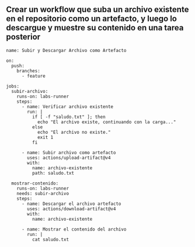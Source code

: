 ## Crear un workflow que suba un archivo existente en el repositorio como un artefacto, y luego lo descargue y muestre su contenido en una tarea posterior

```
name: Subir y Descargar Archivo como Artefacto

on:
  push:
    branches:
      - feature

jobs:
  subir-archivo:
    runs-on: labs-runner
    steps:
      - name: Verificar archivo existente
        run: |
          if [ -f "saludo.txt" ]; then
            echo "El archivo existe, continuando con la carga..."
          else
            echo "El archivo no existe."
            exit 1
          fi

      - name: Subir archivo como artefacto
        uses: actions/upload-artifact@v4
        with:
          name: archivo-existente
          path: saludo.txt

  mostrar-contenido:
    runs-on: labs-runner
    needs: subir-archivo
    steps:
      - name: Descargar el archivo artefacto
        uses: actions/download-artifact@v4
        with:
          name: archivo-existente

      - name: Mostrar el contenido del archivo
        run: |
          cat saludo.txt
```